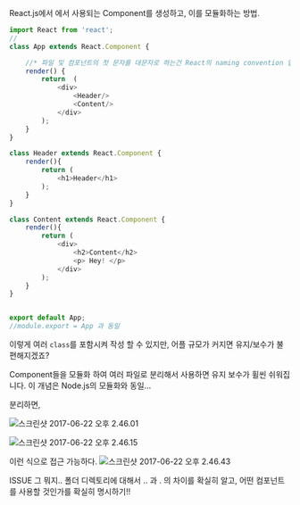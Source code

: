 

React.js에서 에서 사용되는 Component를 생성하고, 이를 모듈화하는 방법.

```javascript
import React from 'react';
//
class App extends React.Component {

    //* 파일 및 컴포넌트의 첫 문자를 대문자로 하는건 React의 naming convention 입니다.
    render() {
        return  (
            <div>
                <Header/>
                <Content/>
            </div>
        );
    }
}

class Header extends React.Component {
    render(){
        return (
            <h1>Header</h1>
        );
    }
}

class Content extends React.Component {
    render(){
        return (
            <div>
                <h2>Content</h2>
                <p> Hey! </p>
            </div>
        );
    }
}


export default App;
//module.export = App 과 동일
```

이렇게 여러 `class`를 포함시켜 작성 할 수 있지만, 어플 규모가 커지면 유지/보수가 불편해지겠죠?

Component들을 모듈화 하여 여러 파일로 분리해서 사용하면 유지 보수가 휠씬 쉬워집니다. 이 개념은 Node.js의 모듈화와 동일...


분리하면,

![스크린샷 2017-06-22 오후 2.46.01](http://i.imgur.com/MooICkF.png)


![스크린샷 2017-06-22 오후 2.46.15](http://i.imgur.com/WP1hXT8.png)


이런 식으로 접근 가능하다.
![스크린샷 2017-06-22 오후 2.46.43](http://i.imgur.com/x8yFYku.png)


ISSUE 그 뭐지.. 폴더 디렉토리에 대해서 .. 과 . 의 차이를 확실히 알고,
어떤 컴포넌트를 사용할 것인가를 확실히 명시하기!!
